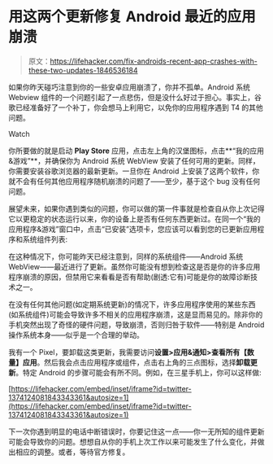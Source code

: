 # 用这两个更新修复 Android 最近的应用崩溃

> 原文：<https://lifehacker.com/fix-androids-recent-app-crashes-with-these-two-updates-1846536184>

如果你昨天碰巧注意到你的一些安卓应用崩溃了，你并不孤单。Android 系统 Webview 组件的一个问题引起了一点悲伤，但是没什么好过于担心。事实上，谷歌已经准备好了一个补丁，你会想马上利用它，以免你的应用程序遇到 T4 的其他问题。

Watch

你所要做的就是启动 **Play Store** 应用，点击左上角的汉堡图标，点击**“我的应用&游戏”**，并确保你为 Android 系统 WebView 安装了任何可用的更新。同样，你需要安装谷歌浏览器的最新更新。一旦你在 Android 上安装了这两个软件，你就不会有任何其他应用程序随机崩溃的问题了——至少，基于这个 bug 没有任何问题。

展望未来，如果你遇到类似的问题，你可以做的第一件事就是检查自从你上次记得它以更稳定的状态运行以来，你的设备上是否有任何东西更新过。在同一个“我的应用程序&游戏”窗口中，点击“已安装”选项卡，您应该可以看到您的已更新应用程序和系统组件列表:

在这种情况下，你可能昨天已经注意到，同样的系统组件——Android 系统 WebView——最近进行了更新。虽然你可能没有想到检查这是否是你的许多应用程序崩溃的原因，但禁用它来看看是否有帮助(剧透:它有)可能是你的故障诊断技术之一。

在没有任何其他问题(如定期系统更新)的情况下，许多应用程序使用的某些东西(如系统组件)可能会导致许多不相关的应用程序崩溃，这是显而易见的。除非你的手机突然出现了奇怪的硬件问题，导致崩溃，否则归咎于软件——特别是 Android 操作系统本身——似乎是一个合理的举动。

我有一个 Pixel，要卸载这类更新，我需要访问**设置>应用&通知>查看所有【数量】应用**。然后我会点击应用程序或组件，点击右上角的三点图标，选择**卸载更新**。特定 Android 的步骤可能会有所不同。例如，在三星手机上，你可以这样做:

 [https://lifehacker.com/embed/inset/iframe?id=twitter-1374124081843343361&autosize=1](https://lifehacker.com/embed/inset/iframe?id=twitter-1374124081843343361&autosize=1) 

下一次你遇到明显的电话中断错误时，你要记住这一点——你一无所知的组件更新可能会导致你的问题。想想自从你的手机上次工作以来可能发生了什么变化，并做出相应的调整。或者，等待官方修复。
